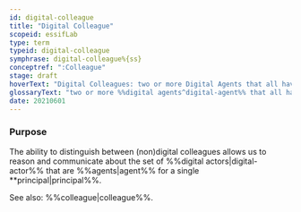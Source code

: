 ```yaml
---
id: digital-colleague
title: "Digital Colleague"
scopeid: essifLab
type: term
typeid: digital-colleague
symphrase: digital-colleague%{ss}
conceptref: ":Colleague"
stage: draft
hoverText: "Digital Colleagues: two or more Digital Agents that all have the same Principal (i.e. Party on whose behalf they exeucte Actions)."
glossaryText: "two or more %%digital agents^digital-agent%% that all have the same %%principal^principal%% (i.e. %%party^party%% on whose behalf they exeucte %%actions^action%%)."
date: 20210601
---
```


### Purpose
The ability to distinguish between (non)digital colleagues allows us to reason and communicate about the set of %%digital actors|digital-actor%% that are %%agents|agent%% for a single **principal|principal%%.

See also: %%colleague|colleague%%.
